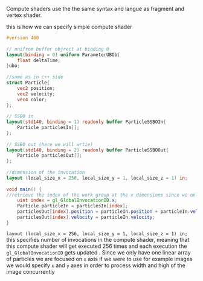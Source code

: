 Compute shaders use the the same syntax and langue as fragment and vertex shader.  

this is how we can specify simple compute shader 

```glsl
#version 460  
  
// unifrom buffer objrect at binding 0  
layout(binding = 0) uniform ParameterUBOb{  
    float deltaTime;  
}ubo;  
  
//same as in c++ side  
struct Particle{  
    vec2 position;  
    vec2 velocity;  
    vec4 color;  
};  
  
// SSBO in  
layout(std140, binding = 1) readonly buffer ParticleSSBOIn{  
    Particle particlesIn[];  
};  
  
// SSBO out (here we will wrtie)  
layout(std140, binding = 2) readonly buffer ParticleSSBOOut{  
    Particle particlesOut[];  
};  
  
//dimension of the invocation  
layout (local_size_x = 256, local_size_y = 1, local_size_z = 1) in;  
  
void main() {  
//retrieve the index of the work group at the x dimensions since we only have linear array
    uint index = gl_GlobalInvocationID.x;  
    Particle particleIn = particlesIn[index];  
    particlesOut[index].position = particleIn.position + particleIn.velocity.xy * ubo.deltaTime;  
    particlesOut[index].velocity = particleIn.velocity;  
}
```

`layout (local_size_x = 256, local_size_y = 1, local_size_z = 1) in;` this specifies number of invocations in the compute shader, meaning that this compute shader will get executed 256 times and each execution the `gl_GlobalInvocationID` gets updated . Since we only have one linear array of particles we are focused on `x` axis if we were to use for example images we would specify `x` and `y` axes in order to process width and high of the image concurrently



